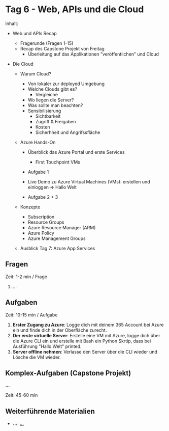 # Tag 6 - Web, APIs und die Cloud

Inhalt:

- Web und APIs Recap 
  - Fragerunde (Fragen 1-15)
  - Recap des Capstone Projekt von Freitag
    - Überleitung auf das Applikationen "veröffentlichen" und Cloud

- Die Cloud
  - Warum Cloud?
    - Von lokaler zur deployed Umgebung
    - Welche Clouds gibt es?
      - Vergleiche
    - Wo liegen die Server?
    - Was sollte man beachten?
    - Sensibilisierung
      - Sichtbarkeit
      - Zugriff & Freigaben
      - Kosten
      - Sicherhheit und Angrifssfläche

  - Azure Hands-On
    - Überblick das Azure Portal und erste Services
      - First Touchpoint VMs
    - Aufgabe 1

    - Live Demo zu Azure Virtual Machines (VMs): erstellen und einloggen => Hallo Welt
    - Aufgabe 2 + 3

  - Konzepte
    - Subscription
    - Resource Groups
    - Azure Resource Manager (ARM)
    - Azure Policy
    - Azure Management Groups

  - Ausblick Tag 7: Azure App Services


## Fragen
Zeit: 1-2 min / Frage
1. ...

## Aufgaben
Zeit: 10-15 min / Aufgabe
1. **Erster Zugang zu Azure**: Logge dich mit deinem 365 Account bei Azure ein und finde dich in der Oberfläche zurecht.
2. **Der erste virtuelle Server**: Erstelle eine VM mit Azure, logge dich über die Azure CLI ein und erstelle mit Bash ein Python Skrtip, dass bei Ausführung "Hallo Welt" printed.
3. **Server offline nehmen**: Verlasse den Server über die CLI wieder und Lösche die VM wieder.


## Komplex-Aufgaben (Capstone Projekt)
**...**

Zeit: 45-60 min 


## Weiterführende Materialien
- **...**: [...](...)